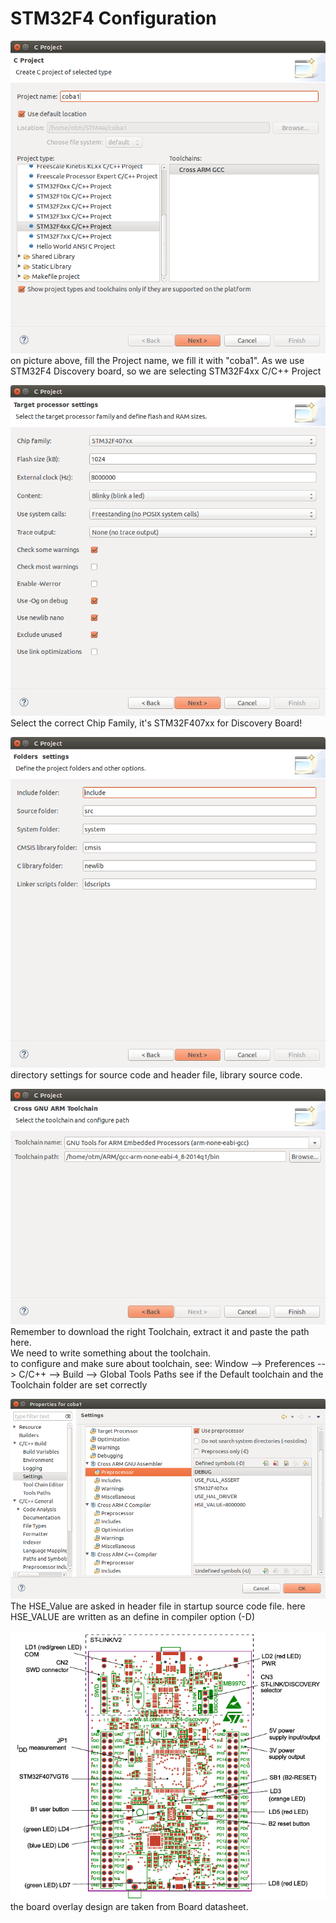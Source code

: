 # STM32F4 Configuration

![Create C Project](docs/1_Create_C_Project.png)  
on picture above, fill the Project name, we fill it with "coba1". As we use STM32F4 Discovery board, so we are selecting STM32F4xx C/C++ Project  

![Target processor settings](docs/2_Target_processor_settings.png)  
Select the correct Chip Family, it's STM32F407xx for Discovery Board!  

![Folder Settings](docs/3_folder_settings.png)  
directory settings for source code and header file, library source code.  

![Toolchain Configuration](docs/4_Toolchain_Configuration.png)  
Remember to download the right Toolchain, extract it and paste the path here.  
We need to write something about the toolchain.  
to configure and make sure about toolchain, see:
Window --> Preferences --> C/C++ --> Build --> Global Tools Paths
see if the Default toolchain and the Toolchain folder are set correctly  

![Check HSE VALUE](docs/5_Check_HSE_VALUE.png)  
The HSE_Value are asked in header file in startup source code file. here HSE_VALUE are written as an define in compiler option (-D)

![Schematic STM32F4Discovery](docs/SchematicSTM32F4Discovery.png)  
the board overlay design are taken from Board datasheet. 

